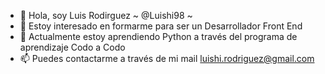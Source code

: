 - 👋 Hola, soy Luis Rodirguez ~ @Luishi98 ~
- 👀 Estoy interesado en formarme para ser un Desarrollador Front End
- 🌱 Actualmente estoy aprendiendo Python a través del programa de aprendizaje Codo a Codo
- 📫 Puedes contactarme a través de mi mail luishi.rodriguez@gmail.com

<!---
Luishi98/Luishi98 is a ✨ special ✨ repository because its `README.md` (this file) appears on your GitHub profile.
You can click the Preview link to take a look at your changes.
--->
